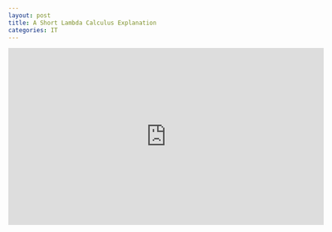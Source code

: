```yaml
---
layout: post
title: A Short Lambda Calculus Explanation
categories: IT
---
```


<iframe width="640" height="360" src="https://www.youtube.com/embed/eis11j_iGMs" frameborder="0" allowfullscreen></iframe>
